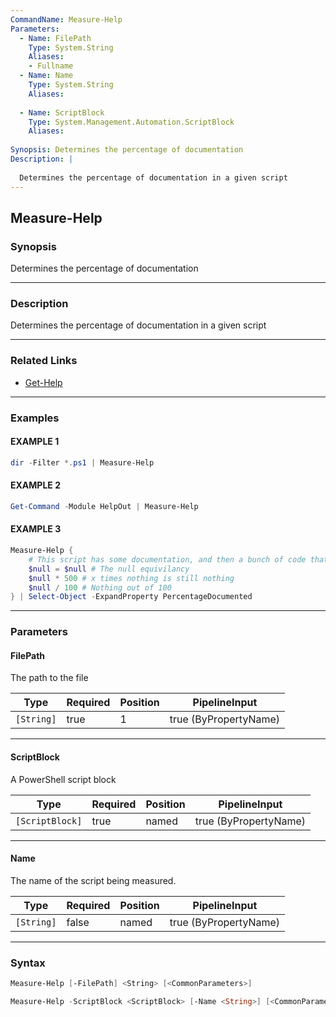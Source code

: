 ```yaml
---
CommandName: Measure-Help
Parameters: 
  - Name: FilePath
    Type: System.String
    Aliases: 
    - Fullname
  - Name: Name
    Type: System.String
    Aliases: 
    
  - Name: ScriptBlock
    Type: System.Management.Automation.ScriptBlock
    Aliases: 
    
Synopsis: Determines the percentage of documentation
Description: |
  
  Determines the percentage of documentation in a given script
---
```



Measure-Help
------------


### Synopsis
Determines the percentage of documentation

---


### Description

Determines the percentage of documentation in a given script

---


### Related Links
* [Get-Help](https://docs.microsoft.com/powershell/module/Microsoft.PowerShell.Core/Get-Help)



---


### Examples
#### EXAMPLE 1
```PowerShell
dir -Filter *.ps1 | Measure-Help
```

#### EXAMPLE 2
```PowerShell
Get-Command -Module HelpOut | Measure-Help
```

#### EXAMPLE 3
```PowerShell
Measure-Help {
    # This script has some documentation, and then a bunch of code that literally does nothing
    $null = $null # The null equivilancy 
    $null * 500 # x times nothing is still nothing
    $null / 100 # Nothing out of 100             
} | Select-Object -ExpandProperty PercentageDocumented
```

---


### Parameters
#### **FilePath**

The path to the file






|Type      |Required|Position|PipelineInput        |
|----------|--------|--------|---------------------|
|`[String]`|true    |1       |true (ByPropertyName)|



---
#### **ScriptBlock**

A PowerShell script block






|Type           |Required|Position|PipelineInput        |
|---------------|--------|--------|---------------------|
|`[ScriptBlock]`|true    |named   |true (ByPropertyName)|



---
#### **Name**

The name of the script being measured.






|Type      |Required|Position|PipelineInput        |
|----------|--------|--------|---------------------|
|`[String]`|false   |named   |true (ByPropertyName)|



---


### Syntax
```PowerShell
Measure-Help [-FilePath] <String> [<CommonParameters>]
```
```PowerShell
Measure-Help -ScriptBlock <ScriptBlock> [-Name <String>] [<CommonParameters>]
```
